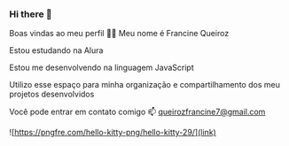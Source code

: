 ### Hi there 👋
Boas vindas ao meu perfil 💙💙
Meu nome é Francine Queiroz

Estou estudando na Alura

Estou me desenvolvendo na linguagem JavaScript

Utilizo esse espaço para minha organização e compartilhamento dos meu projetos desenvolvidos

Você pode entrar em contato comigo 📫
queirozfrancine7@gmail.com


![https://pngfre.com/hello-kitty-png/hello-kitty-29/](link)


<!--
**Murtafran/Murtafran** is a ✨ _special_ ✨ repository because its `README.md` (this file) appears on your GitHub profile.

Here are some ideas to get you started:

- 🔭 I’m currently working on ... Estou estudando no Alura
- 🌱 I’m currently learning ... Estou me desenvolvendo na linguagem JavaScript
- 👯 I’m looking to collaborate on ...Utilizo esse espaço para minha organização e compartilhamento dos meu projetos desenvolvidos
- 🤔 I’m looking for help with ...
- 💬 Ask me about ...
- 📫 How to reach me: ... queirozfrancine7@gmail.com
- 😄 Pronouns: ...
- ⚡ Fun fact: ... 
-->
